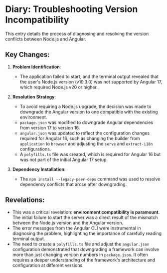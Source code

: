 # Diary: Troubleshooting Version Incompatibility

This entry details the process of diagnosing and resolving the version conflicts between Node.js and Angular.

## Key Changes:

1.  **Problem Identification**:
    *   The application failed to start, and the terminal output revealed that the user's Node.js version (v19.3.0) was not supported by Angular 17, which required Node.js v20 or higher.

2.  **Resolution Strategy**:
    *   To avoid requiring a Node.js upgrade, the decision was made to downgrade the Angular version to one compatible with the existing environment.
    *   `package.json` was modified to downgrade Angular dependencies from version 17 to version 16.
    *   `angular.json` was updated to reflect the configuration changes required for Angular 16, such as changing the builder from `application` to `browser` and adjusting the `serve` and `extract-i18n` configurations.
    *   A `polyfills.ts` file was created, which is required for Angular 16 but was not part of the initial Angular 17 setup.

3.  **Dependency Installation**:
    *   The `npm install --legacy-peer-deps` command was used to resolve dependency conflicts that arose after downgrading.

## Revelations:

-   This was a critical revelation: **environment compatibility is paramount**. The initial failure to start the server was a direct result of the mismatch between the Node.js version and the Angular version.
-   The error messages from the Angular CLI were instrumental in diagnosing the problem, highlighting the importance of carefully reading terminal output.
-   The need to create a `polyfills.ts` file and adjust the `angular.json` configuration demonstrated that downgrading a framework can involve more than just changing version numbers in `package.json`. It often requires a deeper understanding of the framework's architecture and configuration at different versions. 